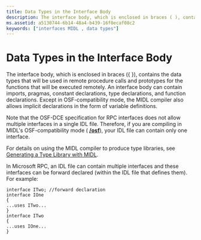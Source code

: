 ```yaml
---
title: Data Types in the Interface Body
description: The interface body, which is enclosed in braces ( ), contains the data types that will be used in remote procedure calls and prototypes for the functions that will be executed remotely.
ms.assetid: a5130744-6b14-48a4-b439-16f0ecaf08c2
keywords: ["interfaces MIDL , data types"]
---
```


# Data Types in the Interface Body

The interface body, which is enclosed in braces ({ }), contains the data types that will be used in remote procedure calls and prototypes for the functions that will be executed remotely. An interface body can contain imports, pragmas, constant declarations, type declarations, and function declarations. Except in OSF-compatibility mode, the MIDL compiler also allows implicit declarations in the form of variable definitions.

Note that the OSF-DCE specification for RPC interfaces does not allow multiple interfaces in a single IDL file. Therefore, if you are compiling in MIDL's OSF-compatibility mode ( [**/osf**](-osf.md)), your IDL file can contain only one interface.

For details on using the MIDL compiler to produce type libraries, see [Generating a Type Library with MIDL](generating-a-type-library-with-midl-2.md).

In Microsoft RPC, an IDL file can contain multiple interfaces and these interfaces can be forward declared (within the IDL file that defines them). For example:

``` syntax
interface ITwo; //forward declaration
interface IOne 
{
...uses ITwo...
}
interface ITwo 
{
...uses IOne...
}
```

 

 




